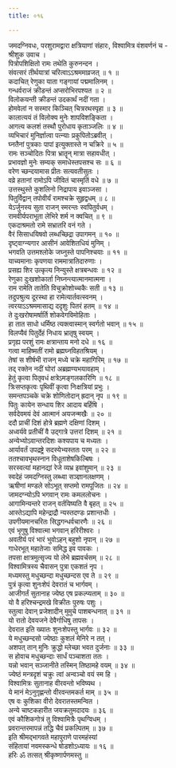 ```yaml
---
title: ०१६

---
```

जमदग्निवधः, परशुरामद्वारा क्षत्रियाणां संहारः, विश्वामित्र वंशवर्णनं च -  
श्रीशुक उवाच ।  
पित्रोपशिक्षितो रामः तथेति कुरुनन्दन ।  
संवत्सरं तीर्थयात्रां चरित्वाऽऽश्रममाव्रजत् ॥ १ ॥  
कदाचित् रेणुका याता गङ्गायां पद्ममालिनम् ।  
गन्धर्वराजं क्रीडन्तं अप्सरोभिरपश्यत ॥ २ ॥  
विलोकयन्ती क्रीडन्तं उदकार्थं नदीं गता ।  
होमवेलां न सस्मार किञ्चित् चित्ररथस्पृहा ॥ ३ ॥  
कालात्ययं तं विलोक्य मुनेः शापविशङ्किता ।  
आगत्य कलशं तस्थौ पुरोधाय कृताञ्जलिः ॥ ४ ॥  
व्यभिचारं मुनिर्ज्ञात्वा पत्न्याः प्रकुपितोऽब्रवीत् ।  
घ्नतैनां पुत्रकाः पापां इत्युक्तास्ते न चक्रिरे ॥ ५ ॥  
रामः सञ्चोदितः पित्रा भ्रातॄन् मात्रा सहावधीत् ।  
प्रभावज्ञो मुनेः सम्यक् समाधेस्तपसश्च सः ॥ ६ ॥  
वरेण च्छन्दयामास प्रीतः सत्यवतीसुतः ।  
वव्रे हतानां रामोऽपि जीवितं चास्मृतिं वधे ॥ ७ ॥  
उत्तस्थुस्ते कुशलिनो निद्रापाय इवाञ्जसा ।  
पितुर्विद्वान् तपोवीर्यं रामश्चक्रे सुहृद्वधम् ॥ ८ ॥  
येऽर्जुनस्य सुता राजन् स्मरन्तः स्वपितुर्वधम् ।  
रामवीर्यपराभूता लेभिरे शर्म न क्वचित् ॥ ९ ॥  
एकदाश्रमतो रामे सभ्रातरि वनं गते ।  
वैरं सिसाधयिषवो लब्धच्छिद्रा उपागमन् ॥ १० ॥  
दृष्ट्वाग्न्यगार आसीनं आवेशितधियं मुनिम् ।  
भगवति उत्तमश्लोके जघ्नुस्ते पापनिश्चयाः ॥ ११ ॥  
याच्यमानाः कृपणया राममात्रातिदारुणाः ।  
प्रसह्य शिर उत्कृत्य निन्युस्ते क्षत्रबन्धवः ॥ १२ ॥  
रेणुका दुःखशोकार्ता निघ्नन्त्यात्मानमात्मना ।  
राम रामेति तातेति विचुक्रोशोच्चकैः सती ॥ १३ ॥  
तदुपश्रुत्य दूरस्था हा रामेत्यार्तवत्स्वनम् ।  
त्वरयाऽऽश्रममासाद्य ददृशुः पितरं हतम् ॥ १४ ॥  
ते दुःखरोषामर्षार्ति शोकवेगविमोहिताः ।  
हा तात साधो धर्मिष्ठ त्यक्त्वास्मान् स्वर्गतो भवान् ॥ १५ ॥  
विलप्यैवं पितुर्देहं निधाय भ्रातृषु स्वयम् ।  
प्रगृह्य परशुं रामः क्षत्रान्ताय मनो दधे ॥ १६ ॥  
गत्वा माहिष्मतीं रामो ब्रह्मघ्नविहतश्रियम् ।  
तेषां स शीर्षभी राजन् मध्ये चक्रे महागिरिम् ॥ १७ ॥  
तद् रक्तेन नदीं घोरां अब्रह्मण्यभयावहाम् ।  
हेतुं कृत्वा पितृवधं क्षत्रेऽमङ्गलकारिणि ॥ १८ ॥  
त्रिःसप्तकृत्वः पृथिवीं कृत्वा निःक्षत्रियां प्रभुः ।  
समन्तपञ्चके चक्रे शोणितोदान् ह्रदान् नृप ॥ १९ ॥  
पितुः कायेन सन्धाय शिर आदाय बर्हिषि ।  
सर्वदेवमयं देवं आत्मानं अयजन्मखैः ॥ २० ॥  
ददौ प्राचीं दिशं होत्रे ब्रह्मणे दक्षिणां दिशम् ।  
अध्वर्यवे प्रतीचीं वै उद्गात्रे उत्तरां दिशम् ॥ २१ ॥  
अन्येभ्योऽवान्तरदिशः कश्यपाय च मध्यतः ।  
आर्यावर्तं उपद्रष्ट्रे सदस्येभ्यस्ततः परम् ॥ २२ ॥  
ततश्चावभृथस्नान विधूताशेषकिल्बिषः ।  
सरस्वत्यां महानद्यां रेजे व्यभ्र इवांशुमान् ॥ २३ ॥  
स्वदेहं जमदग्निस्तु लब्ध्वा सञ्ज्ञानलक्षणम् ।  
ऋषीणां मण्डले सोऽभूत् सप्तमो रामपूजितः ॥ २४ ॥  
जामदग्न्योऽपि भगवान् रामः कमललोचनः ।  
आगामिन्यन्तरे राजन् वर्तयिष्यति वै बृहत् ॥ २५ ॥  
आस्तेऽद्यापि महेन्द्राद्रौ न्यस्तदण्डः प्रशान्तधीः ।  
उपगीयमानचरितः सिद्धगन्धर्वचारणैः ॥ २६ ॥  
एवं भृगुषु विश्वात्मा भगवान् हरिरीश्वरः ।  
अवतीर्य परं भारं भुवोऽहन् बहुशो नृपान् ॥ २७ ॥  
गाधेरभूत् महातेजाः समिद्ध इव पावकः ।  
तपसा क्षात्रमुत्सृज्य यो लेभे ब्रह्मवर्चसम् ॥ २८ ॥  
विश्वामित्रस्य चैवासन् पुत्रा एकशतं नृप ।  
मध्यमस्तु मधुच्छन्दा मधुच्छन्दस एव ते ॥ २९ ॥  
पुत्रं कृत्वा शुनःशेपं देवरातं च भार्गवम् ।  
आजीगर्तं सुतानाह ज्येष्ठ एष प्रकल्प्यताम् ॥ ३० ॥  
यो वै हरिश्चन्द्रमखे विक्रीतः पुरुषः पशुः ।  
स्तुत्वा देवान् प्रजेशादीन् मुमुचे पाशबन्धनात् ॥ ३१ ॥  
यो रातो देवयजने देवैर्गाधिषु तापसः ।  
देवरात इति ख्यातः शुनःशेपस्तु भार्गवः ॥ ३२ ॥  
ये मधुच्छन्दसो ज्येष्ठाः कुशलं मेनिरे न तत् ।  
अशपत् तान् मुनिः क्रुद्धो म्लेच्छा भवत दुर्जनाः ॥ ३३ ॥  
स होवाच मधुच्छन्दाः सार्धं पञ्चाशता ततः ।  
यन्नो भवान् सञ्जानीते तस्मिन् तिष्ठामहे वयम् ॥ ३४ ॥  
ज्येष्ठं मन्त्रदृशं चक्रुः त्वां अन्वञ्चो वयं स्म हि ।  
विश्वामित्रः सुतानाह वीरवन्तो भविष्यथ ।  
ये मानं मेऽनुगृह्णन्तो वीरवन्तमकर्त माम् ॥ ३५ ॥  
एष वः कुशिका वीरो देवरातस्तमन्वित ।  
अन्ये चाष्टकहारीत जयक्रतुमदादयः ॥ ३६ ॥  
एवं कौशिकगोत्रं तु विश्वामित्रैः पृथग्विधम् ।  
प्रवरान्तरमापन्नं तद्धि चैवं प्रकल्पितम् ॥ ३७ ॥  
इति श्रीमद्भागवते महापुराणे पारमहंस्यां  
संहितायां नवमस्कन्धे षोडशोऽध्यायः ॥ १६ ॥  
हरिः ॐ तत्सत् श्रीकृष्णार्पणमस्तु ॥